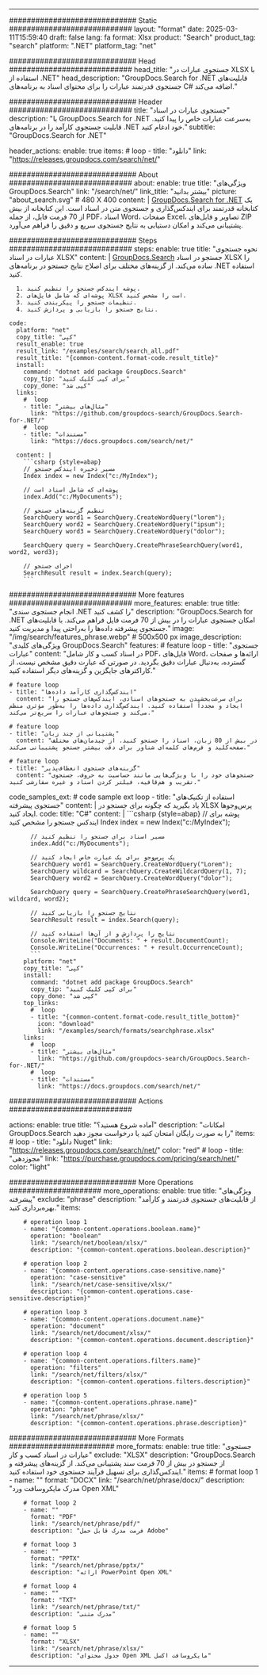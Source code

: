 
---
############################# Static ############################
layout: "format"
date:  2025-03-11T15:59:40
draft: false
lang: fa
format: Xlsx
product: "Search"
product_tag: "search"
platform: ".NET"
platform_tag: "net"

############################# Head ############################
head_title: "جستجوی عبارات در XLSX با استفاده از .NET"
head_description: "GroupDocs.Search for .NET قابلیت‌های جستجوی قدرتمند عبارات را برای محتوای اسناد به برنامه‌های C# اضافه می‌کند."

############################# Header ############################
title: "جستجوی عبارات در اسناد" 
description: "با GroupDocs.Search for .NET به‌سرعت عبارات خاص را پیدا کنید. قابلیت جستجوی کارآمد را در برنامه‌های .NET خود ادغام کنید."
subtitle: "GroupDocs.Search for .NET" 

header_actions:
  enable: true
  items:
    #  loop
    - title: "دانلود"
      link: "https://releases.groupdocs.com/search/net/"
      
############################# About ############################
about:
    enable: true
    title: "ویژگی‌های GroupDocs.Search"
    link: "/search/net/"
    link_title: "بیشتر بدانید"
    picture: "about_search.svg" # 480 X 400
    content: |
       [GroupDocs.Search for .NET](/search/net/) یک کتابخانه قدرتمند برای ایندکس‌گذاری و جستجوی متن در اسناد است. این کتابخانه از بیش از 70 فرمت فایل، از جمله PDF، اسناد Word، صفحات Excel، تصاویر و فایل‌های ZIP پشتیبانی می‌کند و امکان دستیابی به نتایج جستجوی سریع و دقیق را فراهم می‌آورد.

############################# Steps ############################
steps:
    enable: true
    title: "نحوه جستجوی عبارات در اسناد XLSX"
    content: |
      [GroupDocs.Search](/search/net/) جستجو در اسناد XLSX را ساده می‌کند. از گزینه‌های مختلف برای اصلاح نتایج جستجو در برنامه‌های .NET استفاده کنید.
      
      1. پوشه ایندکس جستجو را تنظیم کنید.
      2. پوشه‌ای که شامل فایل‌های XLSX است را مشخص کنید.
      3. تنظیمات جستجو را پیکربندی کنید.
      4. نتایج جستجو را بازیابی و پردازش کنید.
   
    code:
      platform: "net"
      copy_title: "کپی"
      result_enable: true
      result_link: "/examples/search/search_all.pdf"
      result_title: "{common-content.format-code.result_title}"
      install:
        command: "dotnet add package GroupDocs.Search"
        copy_tip: "برای کپی کلیک کنید"
        copy_done: "کپی شد"
      links:
        #  loop
        - title: "مثال‌های بیشتر"
          link: "https://github.com/groupdocs-search/GroupDocs.Search-for-.NET/"
        #  loop
        - title: "مستندات"
          link: "https://docs.groupdocs.com/search/net/"
          
      content: |
        ```csharp {style=abap}
        // مسیر ذخیره ایندکس جستجو
        Index index = new Index("c:/MyIndex");

        // پوشه‌ای که شامل اسناد است
        index.Add("c:/MyDocuments");

        // تنظیم گزینه‌های جستجو
        SearchQuery word1 = SearchQuery.CreateWordQuery("lorem");
        SearchQuery word2 = SearchQuery.CreateWordQuery("ipsum");
        SearchQuery word3 = SearchQuery.CreateWordQuery("dolor");

        SearchQuery query = SearchQuery.CreatePhraseSearchQuery(word1, word2, word3);

        // اجرای جستجو
        SearchResult result = index.Search(query);
        ```            

############################# More features ############################
more_features:
  enable: true
  title: "انجام جستجوی سندی .NET را کشف کنید"
  description: "GroupDocs.Search for .NET امکان جستجوی عبارات را در بیش از 70 فرمت فایل فراهم می‌کند. با قابلیت‌های جستجوی پیشرفته داده‌ها را به‌راحتی پیدا و مدیریت کنید."
  image: "/img/search/features_phrase.webp" # 500x500 px
  image_description: "ویژگی‌های کلیدی GroupDocs.Search"
  features:
    # feature loop
    - title: "جستجوی عبارات"
      content: "در اسناد کسب و کار شامل PDF، فایل‌های Word، ارائه‌ها و صفحات گسترده، به‌دنبال عبارات دقیق بگردید. در صورتی که عبارت دقیق مشخص نیست، از کاراکترهای جایگزین و گزینه‌های دیگر استفاده کنید."

    # feature loop
    - title: "ایندکس‌گذاری کارآمد داده‌ها"
      content: "برای سرعت‌بخشیدن به جستجوهای اسنادی، ایندکس‌های جستجو را ایجاد و مجدداً استفاده کنید. ایندکس‌گذاری داده‌ها را به‌طور مؤثری منظم می‌کند و جستجوهای عبارات را سریع‌تر می‌کند."

    # feature loop
    - title: "پشتیبانی از چند زبان"
      content: "در بیش از 80 زبان، اسناد را جستجو کنید. از چیدمان‌های مختلف صفحه‌کلید و فرم‌های کلمه‌ای شناور برای دقت بیشتر جستجو پشتیبانی می‌کند."

    # feature loop
    - title: "گزینه‌های جستجوی انعطاف‌پذیر"
      content: "جستجوهای خود را با ویژگی‌هایی مانند حساسیت به حروف، جستجوی تقریب و هم‌قافیه، فیلتر کردن اسناد و غیره سفارشی کنید."
      
  code_samples_ext:
    # code sample ext loop
    - title: "استفاده از تکنیک‌های جستجوی پیشرفته"
      content: |
        یاد بگیرید که چگونه برای جستجو در XLSX پرس‌وجوها ایجاد کنید.
      code:
        title: "C#"
        content: |
          ```csharp {style=abap}
          // پوشه برای ایندکس جستجو را مشخص کنید
          Index index = new Index("c:/MyIndex");
              
          // مسیر اسناد برای جستجو را تنظیم کنید
          index.Add("c:/MyDocuments");

          // یک پرس‌وجو برای یک عبارت خاص ایجاد کنید
          SearchQuery word1 = SearchQuery.CreateWordQuery("Lorem");
          SearchQuery wildcard = SearchQuery.CreateWildcardQuery(1, 7);
          SearchQuery word2 = SearchQuery.CreateWordQuery("dolor");

          SearchQuery query = SearchQuery.CreatePhraseSearchQuery(word1, wildcard, word2);

          // نتایج جستجو را بازیابی کنید
          SearchResult result = index.Search(query);
          
          // نتایج را پردازش و از آن‌ها استفاده کنید
          Console.WriteLine("Documents: " + result.DocumentCount);
          Console.WriteLine("Occurrences: " + result.OccurrenceCount);
          ```
        platform: "net"
        copy_title: "کپی"
        install:
          command: "dotnet add package GroupDocs.Search"
          copy_tip: "برای کپی کلیک کنید"
          copy_done: "کپی شد"
        top_links:
          #  loop
          - title: "{common-content.format-code.result_title_bottom}"
            icon: "download"
            link: "/examples/search/formats/searchphrase.xlsx"
        links:
          #  loop
          - title: "مثال‌های بیشتر"
            link: "https://github.com/groupdocs-search/GroupDocs.Search-for-.NET/"
          #  loop
          - title: "مستندات"
            link: "https://docs.groupdocs.com/search/net/"
            

            


############################# Actions ############################

actions:
  enable: true
  title: "آماده شروع هستید؟"
  description: "امکانات GroupDocs.Search را به صورت رایگان امتحان کنید یا درخواست مجوز دهید"
  items:
    #  loop
    - title: "دانلود Nuget"
      link: "https://releases.groupdocs.com/search/net/"
      color: "red"
        #  loop
    - title: "مجوزدهی"
      link: "https://purchase.groupdocs.com/pricing/search/net/"
      color: "light"


############################# More Operations #####################
more_operations:
    enable: true
    title: "ویژگی‌های پیشرفته"
    exclude: "phrase"
    description: "از قابلیت‌های جستجوی قدرتمند و کارآمد بهره‌برداری کنید."
    items: 
          
        # operation loop 1
        - name: "{common-content.operations.boolean.name}"
          operation: "boolean"
          link: "/search/net/boolean/xlsx/"
          description: "{common-content.operations.boolean.description}"

        # operation loop 2
        - name: "{common-content.operations.case-sensitive.name}"
          operation: "case-sensitive"
          link: "/search/net/case-sensitive/xlsx/"
          description: "{common-content.operations.case-sensitive.description}"

        # operation loop 3
        - name: "{common-content.operations.document.name}"
          operation: "document"
          link: "/search/net/document/xlsx/"
          description: "{common-content.operations.document.description}"

        # operation loop 4
        - name: "{common-content.operations.filters.name}"
          operation: "filters"
          link: "/search/net/filters/xlsx/"
          description: "{common-content.operations.filters.description}"

        # operation loop 5
        - name: "{common-content.operations.phrase.name}"
          operation: "phrase"
          link: "/search/net/phrase/xlsx/"
          description: "{common-content.operations.phrase.description}"
          
        
          
############################# More Formats ########################
more_formats:
    enable: true
    title: "جستجوی عبارات در اسناد کسب و کار"
    exclude: "XLSX"
    description: "GroupDocs.Search از جستجو در بیش از 70 فرمت سند پشتیبانی می‌کند. از گزینه‌های پیشرفته و ایندکس‌گذاری برای تسهیل فرآیند جستجوی خود استفاده کنید."
    items: 
        # format loop 1
        - name: ""
          format: "DOCX"
          link: "/search/net/phrase/docx/"
          description: "مدرک مایکروسافت ورد Open XML"
          
        # format loop 2
        - name: ""
          format: "PDF"
          link: "/search/net/phrase/pdf/"
          description: "فرمت مدرک قابل حمل Adobe"
          
        # format loop 3
        - name: ""
          format: "PPTX"
          link: "/search/net/phrase/pptx/"
          description: "ارائه PowerPoint Open XML"

        # format loop 4
        - name: ""
          format: "TXT"
          link: "/search/net/phrase/txt/"
          description: "مدرک متنی"
          
        # format loop 5
        - name: ""
          format: "XLSX"
          link: "/search/net/phrase/xlsx/"
          description: "جدول محتوای Open XML مایکروسافت اکسل"
  

---